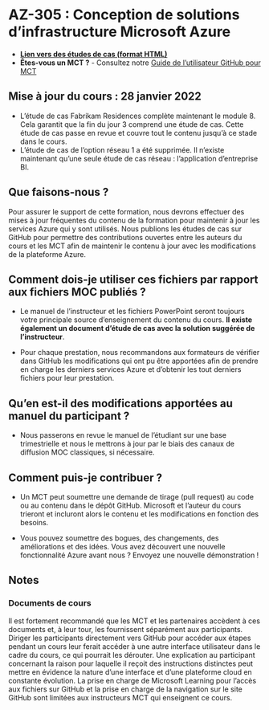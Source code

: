 # AZ-305 : Conception de solutions d’infrastructure Microsoft Azure

- **[Lien vers des études de cas (format HTML)](https://microsoftlearning.github.io/AZ-305-DesigningMicrosoftAzureInfrastructureSolutions/)**
- **Êtes-vous un MCT ?** - Consultez notre [Guide de l’utilisateur GitHub pour MCT](https://microsoftlearning.github.io/MCT-User-Guide/)

## Mise à jour du cours : 28 janvier 2022

- L’étude de cas Fabrikam Residences complète maintenant le module 8. Cela garantit que la fin du jour 3 comprend une étude de cas. Cette étude de cas passe en revue et couvre tout le contenu jusqu’à ce stade dans le cours. 
- L’étude de cas de l’option réseau 1 a été supprimée. Il n’existe maintenant qu’une seule étude de cas réseau : l’application d’entreprise BI. 

## Que faisons-nous ?

Pour assurer le support de cette formation, nous devrons effectuer des mises à jour fréquentes du contenu de la formation pour maintenir à jour les services Azure qui y sont utilisés.  Nous publions les études de cas sur GitHub pour permettre des contributions ouvertes entre les auteurs du cours et les MCT afin de maintenir le contenu à jour avec les modifications de la plateforme Azure.

## Comment dois-je utiliser ces fichiers par rapport aux fichiers MOC publiés ?

- Le manuel de l’instructeur et les fichiers PowerPoint seront toujours votre principale source d’enseignement du contenu du cours. **Il existe également un document d’étude de cas avec la solution suggérée de l’instructeur**. 

- Pour chaque prestation, nous recommandons aux formateurs de vérifier dans GitHub les modifications qui ont pu être apportées afin de prendre en charge les derniers services Azure et d’obtenir les tout derniers fichiers pour leur prestation.

## Qu’en est-il des modifications apportées au manuel du participant ?

- Nous passerons en revue le manuel de l’étudiant sur une base trimestrielle et nous le mettrons à jour par le biais des canaux de diffusion MOC classiques, si nécessaire.

## Comment puis-je contribuer ?

- Un MCT peut soumettre une demande de tirage (pull request) au code ou au contenu dans le dépôt GitHub. Microsoft et l’auteur du cours trieront et incluront alors le contenu et les modifications en fonction des besoins.

- Vous pouvez soumettre des bogues, des changements, des améliorations et des idées.  Vous avez découvert une nouvelle fonctionnalité Azure avant nous ?  Envoyez une nouvelle démonstration !

## Notes

### Documents de cours

Il est fortement recommandé que les MCT et les partenaires accèdent à ces documents et, à leur tour, les fournissent séparément aux participants.  Diriger les participants directement vers GitHub pour accéder aux étapes pendant un cours leur ferait accéder à une autre interface utilisateur dans le cadre du cours, ce qui pourrait les dérouter. Une explication au participant concernant la raison pour laquelle il reçoit des instructions distinctes peut mettre en évidence la nature d’une interface et d’une plateforme cloud en constante évolution. La prise en charge de Microsoft Learning pour l’accès aux fichiers sur GitHub et la prise en charge de la navigation sur le site GitHub sont limitées aux instructeurs MCT qui enseignent ce cours.
